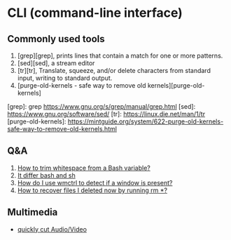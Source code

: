 # CLI (command-line interface)

## Commonly used tools
1. [grep][grep], prints lines that contain a match for one or more patterns.
1. [sed][sed], a stream editor
1. [tr][tr], Translate, squeeze, and/or delete characters from standard input, writing to standard output.
1. [purge-old-kernels - safe way to remove old kernels][purge-old-kernels]

[grep]: grep https://www.gnu.org/s/grep/manual/grep.html
[sed]: https://www.gnu.org/software/sed/
[tr]: https://linux.die.net/man/1/tr
[purge-old-kernels]: https://mintguide.org/system/622-purge-old-kernels-safe-way-to-remove-old-kernels.html

## Q&A
1. [How to trim whitespace from a Bash variable?][so1]
1. [It differ bash and sh][so2]
1. [How do I use wmctrl to detect if a window is present?][askubuntu1]
1. [How to recover files I deleted now by running rm *?][unixqa1]

[so1]: https://stackoverflow.com/questions/369758/how-to-trim-whitespace-from-a-bash-variable?answertab=votes#tab-top
[so2]: https://stackoverflow.com/a/2462357/2368696
[askubuntu1]: https://stackoverflow.com/a/2462357/2368696
[unixqa1]: https://unix.stackexchange.com/questions/101237/how-to-recover-files-i-deleted-now-by-running-rm

## Multimedia
 - [quickly cut Audio/Video][use-ffmpeg]

[use-ffmpeg]: https://askubuntu.com/a/56044/509163
